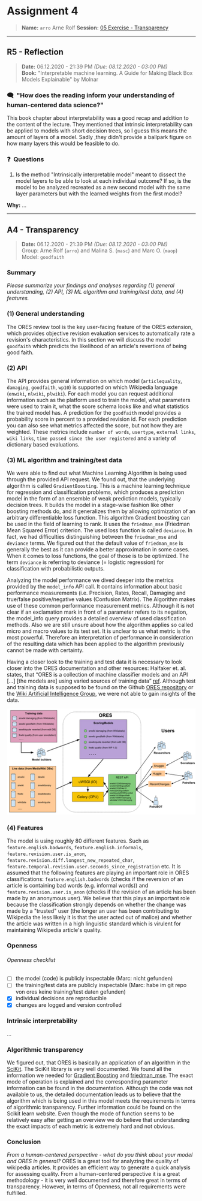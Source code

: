 # Assignment 4
> **Name:** `arro` Arne Rolf
> **Session:** [05 Exercise - Transparency](https://github.com/FUB-HCC/hcds-winter-2020/wiki/05_exercise)   
----

## R5 - Reflection
> **Date:** 06.12.2020 - 21:39 PM *(Due: 08.12.2020 - 03:00 PM)*<br>
> **Book:** "Interpretable machine learning. A Guide for Making Black Box Models Explainable" by Molnar

### 🗨️&nbsp; "How does the reading inform your understanding of human-centered data science?"  
This book chapter about interpretability was a good recap and addition to the content of the lecture.
They mentioned that intrinsic interpretability can be applied to models with short decision trees, so I guess this means the amount of layers of a model. Sadly ,they didn't provide a ballpark figure on how many layers this would be feasible to do.

### ❓&nbsp; Questions
1. Is the method "Intrinsically interpretable model" meant to dissect the model layers to be able to look at each individual outcome? If so, is the model to be analyzed recreated as a new second model with the same layer parameters but with the learned weights from the first model?

**Why:** ...

***

## A4 - Transparency
> **Date:** 06.12.2020 - 21:39 PM *(Due: 08.12.2020 - 03:00 PM)*<br>
> Group: Arne Rolf (`arro`) and Malina S. (`masc`) and Marc O. (`maop`)<br>
> Model: `goodfaith`<br>

### Summary 

_Please summarize your findings and analyses regarding (1) general understanding, (2) API, (3) ML algorithm and training/test data, and (4) features._

### (1) General understanding

The ORES review tool is the key user-facing feature of the ORES extension, which provides objective revision evaluation services to automatically rate a revision's characteristics. In this section we will discuss the model `goodfaith` which predicts the likelihood of an article's revertions of being good faith.

### (2) API
The API provides general information on which model (`articlequality`, `damaging`, `goodfaith`, `wp10`) is supported on which Wikipedia language (`enwiki`, `nlwiki`, `plwiki`). For each model you can request additional information such as the platform used to train the model, what parameters were used to train it, what the score schema looks like and what statistics the trained model has. A prediction for the `goodfaith` model provides a probability score in percent to a provided revision id. For each prediction you can also see what metrics affected the score, but not how they are weighted. These metrics include `number of words`, `usertype`, `external links`, `wiki links`, `time passed since the user registered` and a variety of dictionary based evaluations.

### (3) ML algorithm and training/test data

We were able to find out what Machine Learning Algorithm is being used through the provided API request. We found out, that the underlying algorithm is called `GradientBoosting`. This is a machine learning technique for regression and classification problems, which produces a prediction model in the form of an ensemble of weak prediction models, typically decision trees. It builds the model in a stage-wise fashion like other boosting methods do, and it generalizes them by allowing optimization of an arbitrary differentiable loss function. This algorithm Gradient boosting can be used in the field of learning to rank. It uses the `friedman_mse` (Friedman Mean Squared Error) criterion. The used loss function is called `deviance`. In fact, we had difficulties distinguishing between the `friedman_mse` and `deviance` terms.  We figured out that the default value of `friedman_mse` is generally the best as it can provide a better approximation in some cases. When it comes to loss functions, the goal of those is to be optimized. The term `deviance` is referring to deviance (= logistic regression) for classification with probabilistic outputs.

Analyzing the model performance we dived deeper into the metrics provided by the `model_info` API call. It contains information about basic performance measurements (i.e. Precision, Rates, Recall, Damaging and true/false positive/negative values (Confusion Matrix). The Algorithm makes use of these common performance measurement metrics. Although it is not clear if an exclamation mark in front of a parameter refers to its negation, the model_info query provides a detailed overview of used classification methods. Also we are still unsure about how the algorithm applies so called micro and macro values to its test set. It is unclear to us what metric is the most powerful. Therefore an interpretation of performance in consideration of the resulting data which has been applied to the algorithm previously cannot be made with certainty.

Having a closer look to the training and test data it is necessary to look closer into the ORES documentation and other resources: Halfaker et. al. states, that “ORES is a collection of machine classifier models and an API […] [the models are] using varied sources of training data” [ref](https://www-users.cs.umn.edu/~halfaker/files/halfaker18ores.pdf). Although test and training data is supposed to be found on the Github [ORES repository](https://github.com/wikimedia/ores) or the [Wiki Artificial Intelligence Group](https://github.com/wiki-ai), we were not able to gain insights of the data.

![IMG](https://github.com/FUB-HCC/hcds-winter-2020/blob/main/assignments/A4_Transparency/arro/Bildschirmfoto%20.png)

### (4) Features

The model is using roughly 80 different features. Such as `feature.english.badwords`, `feature.english.informals`, `feature.revision.user.is_anon`, `feature.revision.diff.longest_new_repeated_char`, `feature.temporal.revision.user.seconds_since_registration` etc.
It is assumed that the following features are playing an important role in ORES classifications: `feature.english.badwords` (checks if the reversion of an article is containing bad words (e.g. informal words)) and `feature.revision.user.is_anon` (checks if the revision of an article has been made by an anonymous user). We believe that this plays an important role because the classification strongly depends on whether the change was made by a "trusted" user (the longer an user has been contributing to Wikipedia the less likely it is that the user acted out of malice) and whether the article was written in a high linguistic standard which is virulent for maintaining Wikipedia article's quality.



### Openness

###### Openness checklist
- [ ] the model (code) is publicly inspectable (Marc: nicht gefunden)
- [ ] the training/test data are publicly inspectable (Marc: habe im git repo von ores keine training/test daten gefunden)
- [x] individual decisions are reproducible
- [x] changes are logged and version controlled

### Intrinsic interpretability
...

### Algorithmic transparency
We figured out, that ORES is basically an application of an algorithm in the [SciKit](https://scikit-learn.org/stable/modules/ensemble.html). The SciKit library is very well documented. We found all the information we needed for [Gradient Boosting](https://scikit-learn.org/stable/modules/generated/sklearn.ensemble.GradientBoostingRegressor.html#sklearn.ensemble.GradientBoostingRegressor) and [friedman_mse]( https://scikit-learn.org/stable/modules/generated/sklearn.ensemble.GradientBoostingRegressor.html#sklearn.ensemble.GradientBoostingRegressor). The exact mode of operation is explained and the corresponding parameter information can be found in the documentation. Although the code was not available to us, the detailed documentation leads us to believe that the algorithm which is being used in this model meets the requirements in terms of algorithmic transparency. Further information could be found on the Scikit learn website. Even though the mode of function seems to be relatively easy after getting an overview we do believe that understanding the exact impacts of each metric is extremely hard and not obvious.

### Conclusion
_From a human-centered perspective - what do you think about your model and ORES in general?_
ORES is a great tool for analyzing the quality of wikipedia articles. It provides an efficient way to generate a quick analysis for assessing quality. From a human-centered perspective it is a great methodology - it is very well documented and therefore great in terms of transparency. However, in terms of Openness, not all requirements were fulfilled.

